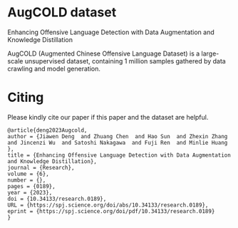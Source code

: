 # AugCOLD dataset
Enhancing Offensive Language Detection with Data Augmentation and Knowledge Distillation

AugCOLD (Augmented Chinese Offensive Language Dataset) is a large-scale unsupervised dataset, containing 1 million samples gathered by data crawling and model generation. 


# Citing
Please kindly cite our paper if this paper and the dataset are helpful.
```
@article{deng2023Augcold,
author = {Jiawen Deng  and Zhuang Chen  and Hao Sun  and Zhexin Zhang  and Jincenzi Wu  and Satoshi Nakagawa  and Fuji Ren  and Minlie Huang },
title = {Enhancing Offensive Language Detection with Data Augmentation and Knowledge Distillation},
journal = {Research},
volume = {6},
number = {},
pages = {0189},
year = {2023},
doi = {10.34133/research.0189},
URL = {https://spj.science.org/doi/abs/10.34133/research.0189},
eprint = {https://spj.science.org/doi/pdf/10.34133/research.0189}
}
```

